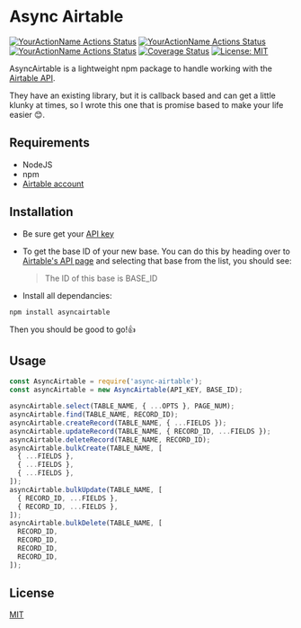 # Async Airtable

[![YourActionName Actions Status](https://github.com/gv14982/async-airtable/workflows/Linux/badge.svg)](https://github.com/gv14982/async-airtable/actions)
[![YourActionName Actions Status](https://github.com/gv14982/async-airtable/workflows/Mac/badge.svg)](https://github.com/gv14982/async-airtable/actions)
[![YourActionName Actions Status](https://github.com/gv14982/async-airtable/workflows/Windows/badge.svg)](https://github.com/gv14982/async-airtable/actions)
[![Coverage Status](https://coveralls.io/repos/github/GV14982/async-airtable/badge.svg?branch=master)](https://coveralls.io/github/GV14982/async-airtable?branch=master)
[![License: MIT](https://img.shields.io/badge/License-MIT-yellow.svg)](https://opensource.org/licenses/MIT)

AsyncAirtable is a lightweight npm package to handle working with the [Airtable API](https://airtable.com/api).

They have an existing library, but it is callback based and can get a little klunky at times, so I wrote this one that is promise based to make your life easier 😊.

## Requirements

- NodeJS
- npm
- [Airtable account](https://airtable.com/signup)

## Installation

- Be sure get your [API key](https://support.airtable.com/hc/en-us/articles/219046777-How-do-I-get-my-API-key-)

- To get the base ID of your new base. You can do this by heading over to [Airtable's API page](https://airtable.com/api) and selecting that base from the list, you should see:

  > The ID of this base is BASE_ID

- Install all dependancies:

```
npm install asyncairtable
```

Then you should be good to go!👍

## Usage

```javascript
const AsyncAirtable = require('async-airtable');
const asyncAirtable = new AsyncAirtable(API_KEY, BASE_ID);

asyncAirtable.select(TABLE_NAME, { ...OPTS }, PAGE_NUM);
asyncAirtable.find(TABLE_NAME, RECORD_ID);
asyncAirtable.createRecord(TABLE_NAME, { ...FIELDS });
asyncAirtable.updateRecord(TABLE_NAME, { RECORD_ID, ...FIELDS });
asyncAirtable.deleteRecord(TABLE_NAME, RECORD_ID);
asyncAirtable.bulkCreate(TABLE_NAME, [
  { ...FIELDS },
  { ...FIELDS },
  { ...FIELDS },
]);
asyncAirtable.bulkUpdate(TABLE_NAME, [
  { RECORD_ID, ...FIELDS },
  { RECORD_ID, ...FIELDS },
]);
asyncAirtable.bulkDelete(TABLE_NAME, [
  RECORD_ID,
  RECORD_ID,
  RECORD_ID,
  RECORD_ID,
]);
```

## License

[MIT](https://choosealicense.com/licenses/mit/)
